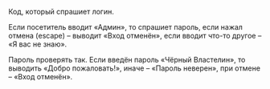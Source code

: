 Код, который спрашиет логин.

Если посетитель вводит «Админ», то спрашиет пароль, если нажал отмена (escape) – выводит «Вход отменён», если вводит что-то другое – «Я вас не знаю».

Пароль проверять так. Если введён пароль «Чёрный Властелин», то выводить «Добро пожаловать!», иначе – «Пароль неверен», при отмене – «Вход отменён».
